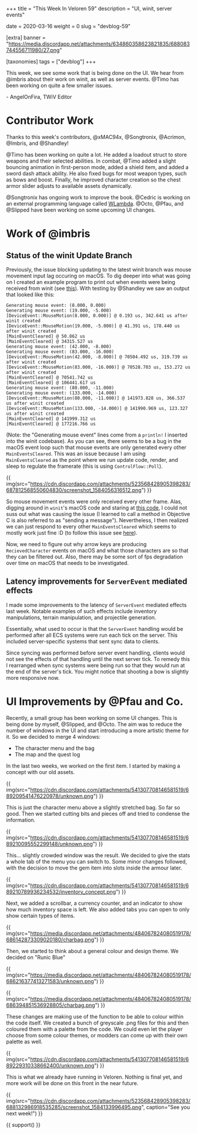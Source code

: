 +++
title = "This Week In Veloren 59"
description = "UI, winit, server events"

date = 2020-03-16
weight = 0
slug = "devblog-59"

[extra]
banner = "https://media.discordapp.net/attachments/634860358623821835/688083744556711980/27.png"

[taxonomies]
tags = ["devblog"]
+++

This week, we see some work that is being done on the UI. We hear from @imbris about their work on winit, as well as server events. @Timo has been working on quite a few smaller issues.

\- AngelOnFira, TWiV Editor

# Contributor Work

Thanks to this week's contributors, @xMAC94x, @Songtronix, @Acrimon, @Imbris, and @Shandley!

@Timo has been working on quite a lot. He added a loadout struct to store weapons and their selected abilities. In combat, @Timo added a slight bouncing animation in first-person mode, added a shield item, and added a sword dash attack ability. He also fixed bugs for most weapon types, such as bows and boost. Finally, he improved character creation so the chest armor slider adjusts to available assets dynamically.

@Songtronix has ongoing work to improve the book. @Cedric is working on an external programming language called [WLambda](https://github.com/WeirdConstructor/WLambda). @Octo, @Pfau, and @Slipped have been working on some upcoming UI changes.

# Work of @imbris

## Status of the winit Update Branch

Previously, the issue blocking updating to the latest winit branch was mouse movement input lag occuring on macOS. To dig deeper into what was going on I created an example program to print out when events were being received from winit (see [this](https://github.com/Imberflur/winit/blob/04ab898d0939752df709c403c382838c207ea0e4/examples/mouse_test.rs)). With testing by @Shandley we saw an output that looked like this:

```
Generating mouse event: (8.000, 0.000)
Generating mouse event: (19.000, -5.000)
[DeviceEvent::MouseMotion(8.000, 0.000)] @ 0.193 us, 342.641 us after winit created
[DeviceEvent::MouseMotion(19.000, -5.000)] @ 41.391 us, 178.440 us after winit created
[MainEventCleared] @ 50.862 us
[MainEventCleared] @ 34315.527 us
Generating mouse event: (42.000, -8.000)
Generating mouse event: (83.000, -16.000)
[DeviceEvent::MouseMotion(42.000, -8.000)] @ 70504.492 us, 319.739 us after winit created
[DeviceEvent::MouseMotion(83.000, -16.000)] @ 70528.703 us, 153.272 us after winit created
[MainEventCleared] @ 70541.742 us
[MainEventCleared] @ 106441.617 us
Generating mouse event: (80.000, -11.000)
Generating mouse event: (133.000, -14.000)
[DeviceEvent::MouseMotion(80.000, -11.000)] @ 141973.828 us, 366.537 us after winit created
[DeviceEvent::MouseMotion(133.000, -14.000)] @ 141990.969 us, 123.327 us after winit created
[MainEventCleared] @ 141999.312 us
[MainEventCleared] @ 177216.766 us
```

(Note: the "Generating mouse event" lines come from a `println!` I inserted into the winit codebase).
As you can see, there seems to be a bug in the macOS event loop such that mouse events are only generated every other `MainEventsCleared`. This was an issue because I am using `MainEventsCleared` as the point where we run update code, render, and sleep to regulate the framerate (this is using `ControlFlow::Poll`).

{{ img(src="https://cdn.discordapp.com/attachments/523568428905398283/687812568550604830/screenshot_1584056316512.png") }}

So mouse movement events were only received every other frame. Alas, digging around in `winit`'s macOS code and staring at [this code](https://opensource.apple.com/source/CF/CF-1153.18/CFRunLoop.c.auto.html), I could not suss out what was causing the issue (I learned to call a method in Objective C is also referred to as "sending a message"). Nevertheless, I then realized we can just respond to every other `MainEventsCleared` which seems to mostly work just fine :D (to follow this issue see [here](https://github.com/rust-windowing/winit/issues/1418)).

Now, we need to figure out why arrow keys are producing `RecievedCharacter` events on macOS and what those characters are so that they can be filtered out. Also, there may be some sort of fps degradation over time on macOS that needs to be investigated.

## Latency improvements for `ServerEvent` mediated effects

I made some improvements to the latency of `ServerEvent` mediated effects last week. Notable examples of such effects include inventory manipulations, terrain manipulation, and projectile generation.

Essentially, what used to occur is that the `ServerEvent` handling would be performed after all ECS systems were run each tick on the server. This included server-specific systems that sent sync data to clients.

Since syncing was performed before server event handling, clients would not see the effects of that handling until the next server tick. To remedy this I rearranged when sync systems were being run so that they would run at the end of the server's tick. You might notice that shooting a bow is slightly more responsive now.

# UI Improvements by @Pfau and Co.

Recently, a small group has been working on some UI changes. This is being done by myself, @Slipped, and @Octo. The aim was to reduce the number of windows in the UI and start introducing a more artistic theme for it. So we decided to merge 4 windows:

- The character menu and the bag
- The map and the quest log

In the last two weeks, we worked on the first item. I started by making a concept with our old assets.

{{ img(src="https://cdn.discordapp.com/attachments/541307708146581519/689209541476220978/unknown.png") }}

This is just the character menu above a slightly stretched bag. So far so good. Then we started cutting bits and pieces off and tried to condense the information.

{{ img(src="https://cdn.discordapp.com/attachments/541307708146581519/689210095552299148/unknown.png") }}

This... slightly crowded window was the result. We decided to give the stats a whole tab of the menu you can switch to. Some minor changes followed, with the decision to move the gem item into slots inside the armour later.

{{ img(src="https://cdn.discordapp.com/attachments/541307708146581519/689210789936234532/inventory_concept.png") }}

Next, we added a scrollbar, a currency counter, and an indicator to show how much inventory space is left. We also added tabs you can open to only show certain types of items.

{{ img(src="https://media.discordapp.net/attachments/484067824080519178/686142873309020180/charbag.png") }}

Then, we started to think about a general colour and design theme. We decided on "Runic Blue"

{{ img(src="https://media.discordapp.net/attachments/484067824080519178/686216377413271583/unknown.png") }}

{{ img(src="https://media.discordapp.net/attachments/484067824080519178/686394851536928805/charbag.png") }}

These changes are making use of the function to be able to colour within the code itself. We created a bunch of greyscale .png files for this and then coloured them with a palette from the code. We could even let the player choose from some colour themes, or modders can come up with their own palette as well.

{{ img(src="https://cdn.discordapp.com/attachments/541307708146581519/689229310338662400/unknown.png") }}

This is what we already have running in Veloren. Nothing is final yet, and more work will be done on this front in the near future.

{{ img(src="https://cdn.discordapp.com/attachments/523568428905398283/688132986918535285/screenshot_1584133996495.png", caption="See you next week!") }}

{{ support() }}
